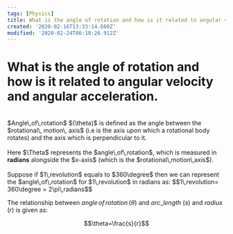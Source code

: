 ```yaml
---
tags: [Physics]
title: What is the angle of rotation and how is it related to angular velocity and angular acceleration.
created: '2020-02-16T13:33:14.660Z'
modified: '2020-02-24T06:10:26.912Z'
---
```


# What is the angle of rotation and how is it related to angular velocity and angular acceleration.

<br>
$Angle\,of\,rotation$ $(\theta)$  is defined as the angle between the $rotational\, motion\, axis$ (i.e is the axis upon which a rotational body rotates) and the axis which is perpendicular to it.
<br>
<br>
Here $\Theta$ represents the $angle\,of\,rotation$, which is measured in <b>radians</b> alongside the $x-axis$ (which is the $rotational\,motion\,axis$).
<br>
<br>
Suppose if $1\,revolution$ equals to $360\degree$ then we can represent the $angle\,of\,rotation$ for $1\,revolution$ in radians as:
$$1\,revolution= 360\degree = 2\pi\,radians$$

The relationship between $angle\,of\,rotation\,(\theta)$ and $arc\_length$ $(s)$ and $radius\,(r)$ is given as:

$$\theta=\frac{s}{r}$$



